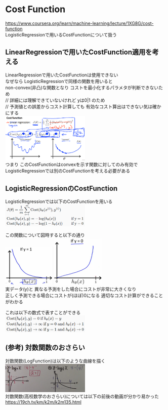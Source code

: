 # Cost Function
https://www.coursera.org/learn/machine-learning/lecture/1XG8G/cost-function  
LogisticRegressionで用いるCostFunctionについて扱う  

## LinearRegressionで用いたCostFunction適用を考える
LinearRegressionで用いたCostFunctionは使用できない  
なぜなら LogisticRegressionで同様の関数を用いると  
non-convex(非凸)な関数となり コストを最小化するパラメタが判断できないため  
// 詳細には理解できていないけれど yは0|1 のため  
// 予測値との誤差からコスト計算しても 有効なコスト算出はできない気は確かにする  
<img src="../../img/03_04_apply_cost_function_of_linear_regression_to_logistic_function.png" width=50% >  
つまり このCostFunctionはconvexを示す関数に対してのみ有効で  
LogisticRegressionでは別のCostFunctionを考える必要がある  

## LogisticRegressionのCostFunction
LogisticRegressionでは以下のCostFunctionを用いる  
<img src="../../img/03_04_cost_function_for_logistic_function.png" width=50% >  

この関数について図時すると以下の通り  
<img src="../../img/03_04_graph_of_cost_function_y1.png" width=30% >
<img src="../../img/03_04_graph_of_cost_function_y0.png" width=30% >  
実データ(y)と 異なる予測をした場合にコストが非常に大きくなり  
正しく予測できる場合にコストが(ほぼ)0になる 適切なコスト計算ができることがわかる  

これは以下の数式で表すことができる  
<img src="../../img/03_04_value_of_cost_function.png" width=50% >

## (参考) 対数関数のおさらい
対数関数(LogFunction)は以下のような曲線を描く  
<img src="../../img/03_04_graph_of_log_function.png" width=50% >  
対数関数(高校数学のおさらい)については以下の前後の動画が分かり易かった  
https://19ch.tv/km/k2m/k2m135.html  
